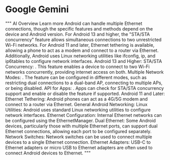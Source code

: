 # Google Gemini
"""
AI Overview
Learn more
Android can handle multiple Ethernet connections, though the specific features and methods depend on the device and Android version. For Android 13 and higher, the "STA/STA concurrency" feature allows simultaneous connections to two unrestricted Wi-Fi networks. For Android 11 and later, Ethernet tethering is available, allowing a phone to act as a modem and connect to a router via Ethernet. Additionally, Android uses Linux networking utilities like ifconfig, ip, and ip6tables to configure network interfaces. 
Android 13 and Higher:
STA/STA Concurrency:
.
This feature enables a device to connect to two Wi-Fi networks concurrently, providing internet access on both.
Multiple Network Modes:
.
The feature can be configured in different modes, such as restricting dual connections to a dual-band AP, connecting to multiple APs, or being disabled.
API for Apps:
.
Apps can check for STA/STA concurrency support and enable or disable the feature if supported. 
Android 11 and Later:
Ethernet Tethering: Android phones can act as a 4G/5G modem and connect to a router via Ethernet. 
General Android Networking:
Linux Utilities:
Android uses standard Linux networking utilities to configure network interfaces. 
Ethernet Configuration:
Internal Ethernet networks can be configured using the EthernetManager. 
Dual Ethernet:
Some Android devices, particularly those with multiple Ethernet ports, can support dual Ethernet connections, allowing each port to be configured separately. 
Network Switches:
Network switches can be used to connect multiple devices to a single Ethernet connection. 
Ethernet Adapters:
USB-C to Ethernet adapters or micro USB to Ethernet adapters are often used to connect Android devices to Ethernet. 
"""
